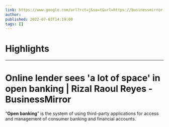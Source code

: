 ```yaml
---
link: https://www.google.com/url?rct=j&sa=t&url=https://businessmirror.com.ph/2022/07/04/online-lender-sees-a-lot-of-space-in-open-banking/&ct=ga&cd=CAIyHzVmNjkxZDEzNTU2NWU1MTc6Y29tLmJyOnB0OkJSOkw&usg=AOvVaw2KJAcmmtC-MypUP7IpDBt9
author:  
published: 2022-07-03T14:19:00
tags: []
---
```

# Highlights


---
# Online lender sees &#39;a lot of space&#39; in <b>open banking</b> | Rizal Raoul Reyes - BusinessMirror
“**Open banking**” is the system of using third-party applications for access and management of consumer banking and financial accounts.
